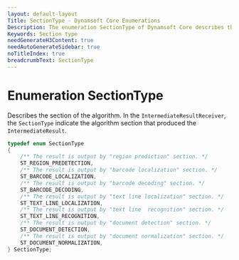 ```yaml
---
layout: default-layout
Title: SectionType - Dynamsoft Core Enumerations
Description: The enumeration SectionType of Dynamsoft Core describes the section of the algorithm.
Keywords: Section type
needGenerateH3Content: true
needAutoGenerateSidebar: true
noTitleIndex: true
breadcrumbText: SectionType
---
```


# Enumeration SectionType

Describes the section of the algorithm. In the `IntermediateResultReceiver`, the `SectionType` indicate the algorithm section that produced the `IntermediateResult`.

```cpp
typedef enum SectionType
{
    /** The result is output by "region prediction" section. */
    ST_REGION_PREDETECTION,
    /** The result is output by "barcode localization" section. */
    ST_BARCODE_LOCALIZATION,
    /** The result is output by "barcode decoding" section. */
    ST_BARCODE_DECODING,
    /** The result is output by "text line localization" section. */
    ST_TEXT_LINE_LOCALIZATION,
    /** The result is output by "text line  recognition" section. */
    ST_TEXT_LINE_RECOGNITION,
    /** The result is output by "document detection" section. */
    ST_DOCUMENT_DETECTION,
    /** The result is output by "document normalization" section. */
    ST_DOCUMENT_NORMALIZATION,
} SectionType;
```
